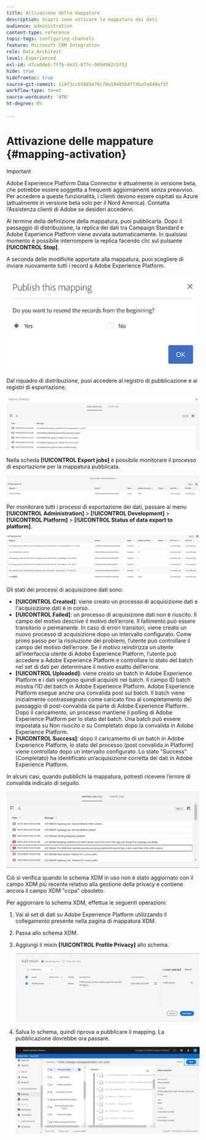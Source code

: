 ```yaml
---
title: Attivazione delle mappature
description: Scopri come attivare la mappatura dei dati
audience: administration
content-type: reference
topic-tags: configuring-channels
feature: Microsoft CRM Integration
role: Data Architect
level: Experienced
exl-id: d7ca0de6-7f7b-4e31-877c-909d962c5f53
hide: true
hidefromtoc: true
source-git-commit: 110f3ccb5865e70c78e18485b4ff4ba7a648af3f
workflow-type: tm+mt
source-wordcount: '476'
ht-degree: 0%

---
```


# Attivazione delle mappature {#mapping-activation}

>[!IMPORTANT]
>
>Adobe Experience Platform Data Connector è attualmente in versione beta, che potrebbe essere soggetta a frequenti aggiornamenti senza preavviso. Per accedere a queste funzionalità, i clienti devono essere ospitati su Azure (attualmente in versione beta solo per il Nord America). Contatta l’Assistenza clienti di Adobe se desideri accedervi.

Al termine della definizione della mappatura, puoi pubblicarla. Dopo il passaggio di distribuzione, la replica dei dati tra Campaign Standard e Adobe Experience Platform viene avviata automaticamente. In qualsiasi momento è possibile interrompere la replica facendo clic sul pulsante **[!UICONTROL Stop]**.

A seconda delle modifiche apportate alla mappatura, puoi scegliere di inviare nuovamente tutti i record a Adobe Experience Platform.

![](assets/aep_publishmapping.png)

Dal riquadro di distribuzione, puoi accedere al registro di pubblicazione e ai registri di esportazione.

![](assets/aep_publog.png)

Nella scheda **[!UICONTROL Export jobs]** è possibile monitorare il processo di esportazione per la mappatura pubblicata.

![](assets/aep_jobstatus.png)

Per monitorare tutti i processi di esportazione dei dati, passare al menu **[!UICONTROL Administration]** > **[!UICONTROL Development]** > **[!UICONTROL Platform]** > **[!UICONTROL Status of data export to platform]**.

![](assets/aep_statusmapping.png)

Gli stati dei processi di acquisizione dati sono:

* **[!UICONTROL Created]**: viene creato un processo di acquisizione dati e l&#39;acquisizione dati è in corso.
* **[!UICONTROL Failed]**: un processo di acquisizione dati non è riuscito. Il campo del motivo descrive il motivo dell’errore. Il fallimento può essere transitorio o permanente. In caso di errori transitori, viene creato un nuovo processo di acquisizione dopo un intervallo configurato. Come primo passo per la risoluzione dei problemi, l’utente può controllare il campo del motivo dell’errore. Se il motivo reindirizza un utente all’interfaccia utente di Adobe Experience Platform, l’utente può accedere a Adobe Experience Platform e controllare lo stato del batch nel set di dati per determinare il motivo esatto dell’errore.
* **[!UICONTROL Uploaded]**: viene creato un batch in Adobe Experience Platform e i dati vengono quindi acquisiti nel batch. Il campo ID batch mostra l’ID del batch in Adobe Experience Platform. Adobe Experience Platform esegue anche una convalida post sul batch. Il batch viene inizialmente contrassegnato come caricato fino al completamento del passaggio di post-convalida da parte di Adobe Experience Platform. Dopo il caricamento, un processo mantiene il polling di Adobe Experience Platform per lo stato del batch. Una batch può essere impostata su Non riuscito o su Completato dopo la convalida in Adobe Experience Platform.
* **[!UICONTROL Success]**: dopo il caricamento di un batch in Adobe Experience Platform, lo stato del processo (post convalida in Platform) viene controllato dopo un intervallo configurato. Lo stato &quot;Success&quot; (Completato) ha identificato un’acquisizione corretta dei dati in Adobe Experience Platform.

In alcuni casi, quando pubblichi la mappatura, potresti ricevere l’errore di convalida indicato di seguito.

![](assets/aep_datamapping_ccpa.png)

Ciò si verifica quando lo schema XDM in uso non è stato aggiornato con il campo XDM più recente relativo alla gestione della privacy e contiene ancora il campo XDM &quot;ccpa&quot; obsoleto.

Per aggiornare lo schema XDM, effettua le seguenti operazioni:

1. Vai al set di dati su Adobe Experience Platform utilizzando il collegamento presente nella pagina di mappatura XDM.

1. Passa allo schema XDM.

1. Aggiungi il mixin **[!UICONTROL Profile Privacy]** allo schema.

   ![](assets/aep_datamapping_privacyfield.png)

1. Salva lo schema, quindi riprova a pubblicare il mapping. La pubblicazione dovrebbe ora passare.

   ![](assets/aep_save_mapping.png)

